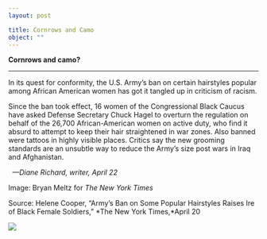 ```yaml
---
layout: post

title: Cornrows and Camo
object: ""
---
```

**Cornrows and camo?**

****

In its quest for conformity, the U.S. Army’s ban on certain hairstyles popular among African American women has got it tangled up in criticism of racism.

Since the ban took effect, 16 women of the Congressional Black Caucus have asked Defense Secretary Chuck Hagel to overturn the regulation on behalf of the 26,700 African-American women on active duty, who find it absurd to attempt to keep their hair straightened in war zones. Also banned were tattoos in highly visible places. Critics say the new grooming standards are an unsubtle way to reduce the Army’s size post wars in Iraq and Afghanistan.  

  *—Diane Richard, writer, April 22*

Image: Bryan Meltz for *The New York Times*

Source: Helene Cooper, “Army’s Ban on Some Popular Hairstyles Raises Ire of Black Female Soldiers,” *The New York Times,*April 20

![]({{siteurl.base}}/images/14-04-22_XX_hairstylesEDIT-1.jpeg)
